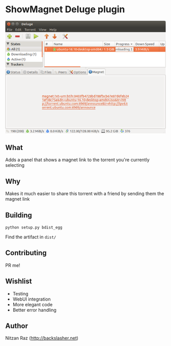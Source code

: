 # ShowMagnet Deluge plugin

![Screenshot](https://github.com/BackSlasher/deluge-ShowMagnet/raw/master/readme/screnshot.png)

## What
Adds a panel that shows a magnet link to the torrent you're currently selecting

## Why
Makes it much easier to share this torrent with a friend by sending them the magnet link

## Building
```
python setup.py bdist_egg
```
Find the artifact in `dist/`

## Contributing
PR me!

## Wishlist
* Testing
* WebUI integration
* More elegant code
* Better error handling

## Author
Nitzan Raz (<http://backslasher.net>)
